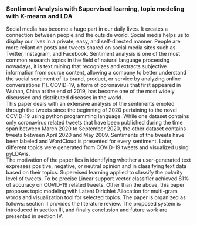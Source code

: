 ### Sentiment Analysis with Supervised learning, topic modeling with K-means and LDA
Social media has become a huge part in our daily lives. It creates a connection between people and the outside world. Social media helps us to display our lives in a private, easy, and self-directed manner. People are more reliant on posts and tweets shared on social media sites such as Twitter, Instagram, and Facebook. Sentiment analysis is one of the most common research topics in the field of natural language processing nowadays, it is text mining that recognizes and extracts subjective information from source content, allowing a company to better understand the social sentiment of its brand, product, or service by analyzing online conversations (1). COVID-19, a form of coronavirus that first appeared in Wuhan, China at the end of 2019, has become one of the most widely discussed and distributed diseases in the world.</br>
This paper deals with an extensive analysis of the sentiments emoted through the tweets since the beginning of 2020 pertaining to the novel COVID-19 using python programming language. While one dataset contains only coronavirus related tweets that have been published during the time span between March 2020 to September 2020, the other dataset contains tweets between April 2020 and May 2009. Sentiments of the tweets have been labeled and WordCloud is presented for every sentiment. Later, different topics were generated from COVID-19 tweets and visualized using pyLDAvis.</br>
The motivation of the paper lies in identifying whether a user-generated text expresses positive, negative, or neutral opinion and in classifying text data based on their topics. Supervised learning applied to classify the polarity level of tweets. To be precise Linear support vector classifier achieved 81% of accuracy on COVID-19 related tweets. Other than the above, this paper proposes topic modeling with Latent Dirichlet Allocation for multi-gram words and visualization tool for selected topics.
The paper is organized as follows: section II provides the literature review. The proposed system is introduced in section III, and finally conclusion and future work are presented in section IV.
